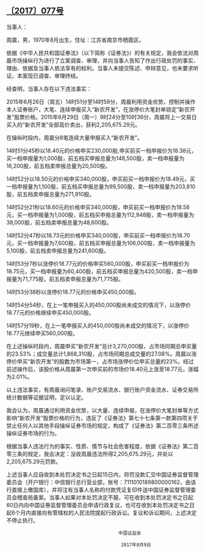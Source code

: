 ## [〔2017〕077号](http://www.csrc.gov.cn/pub/zjhpublic/G00306212/201708/t20170814_322131.htm)


当事人：

周晨，男，1970年8月出生，住址：江苏省南京市栖霞区。

依据《中华人民共和国证券法》（以下简称《证券法》）的有关规定，我会依法对周晨市场操纵行为进行了立案调查、审理，并向当事人告知了作出行政处罚的事实、理由、依据及当事人依法享有的权利。当事人未提交陈述、申辩意见，也未要求听证。本案现已调查、审理终结。

经查明，当事人存在以下违法事实：

2015年6月26日（周五）14时51分至14时59分，周晨利用资金优势，控制并操作本人证券账户，大笔、连续申报买入“新农开发”，在涨停价大笔封单锁定“新农开发”股票价格。2015年6月29日（周一）9时24分至10时36分，周晨将上一交易日买入的“新农开发”全部高价卖出，获利2,205,675.29元。

在操纵时段内，周晨分8笔连续大量申报买入“新农开发”。

14时51分45秒以18.40元的价格申买230,000股,申买前买一档申报价为18.38元，买一档申报量为1,000股，前五档买申报总量为148,500股，卖一档申报量为16,200股，前五档卖申报总量为20,500股。

14时52分以18.50元的价格申买340,000股，申买前买一档申报价为18.49元，买一档申报量为1,100股，前五档买申报总量为99,500股，卖一档申报量为203,810股，前五档卖申报总量为271,910股。

14时52分21秒以18.60元的价格申买340,000股，申买前买一档申报价为18.58元，买一档申报量为1,000股，前五档买申报总量为112,948股，卖一档申报量为38,000股，前五档卖申报总量为48,600股。

14时52分47秒以18.73元的价格申买340,000股，申买前买一档申报价为18.70元，买一档申报量为7,600股，前五档买申报总量为106,000股，卖一档申报量为5,100股，前五档卖申报总量为241,600股。

14时53分7秒以涨停价18.77元的价格申买560,000股，申买前买一档申报价为18.75元，买一档申报量为60,400股，前五档买申报总量为420,500股，卖一档申报量为71,775股，前五档卖申报总量为71,775股。

14时53分38秒以涨停价18.77元的价格申买450,000股。

14时54分54秒，在上一笔申报买入的450,000股尚未成交的情况下，以涨停价18.77元的价格继续申买450,000股。

14时57分19秒，在上一笔申报买入的450,000股尚未成交的情况下，以涨停价18.77元继续申买560,000股。

在上述操纵时段内，周晨申买“新农开发”总计3,270,000股，占市场同期总申买量的23.53%；成交量总计1,868,310股，占市场同期总成交量的27.08%。周晨以涨停价申买“新农开发”的股数为市场第一，占市场涨停价位申买总量的23%。经过前述操作后，该股价格从周晨第一次申买前的市场价18.40元上涨至18.77元，涨幅为2.01%。

以上违法事实，有周晨询问笔录、账户交易流水、银行账户资金流水、证券交易所统计数据等证据证明，足以认定。

我会认为，周晨通过利用资金优势，以大量、连续申报，在涨停价大笔封单等方式影响“新农开发”股票价格的行为，违反了《证券法》第七十七条第一款第四项关于禁止任何人以其他手段操纵证券市场的规定，构成了《证券法》第二百零三条所述操纵证券市场的行为。

根据当事人违法行为的事实、性质、情节与社会危害程度，依据《证券法》第二百零三条的规定，我会决定：没收周晨违法所得2,205,675.29元，并处以2,205,675.29元罚款。

上述当事人应自收到本处罚决定书之日起15日内，将罚没款汇交中国证券监督管理委员会（开户银行：中信银行总行营业部，账号：7111010189800000162，由该行直接上缴国库），并将注有当事人名称的付款凭证复印件送中国证券监督管理委员会稽查局备案。当事人如果对本处罚决定不服，可在收到本处罚决定书之日起60日内向中国证券监督管理委员会申请行政复议，也可在收到本处罚决定书之日起6个月内直接向有管辖权的人民法院提起行政诉讼。复议和诉讼期间，上述决定不停止执行。

 

 

 

                                             中国证监会      

                                              2017年8月9日 